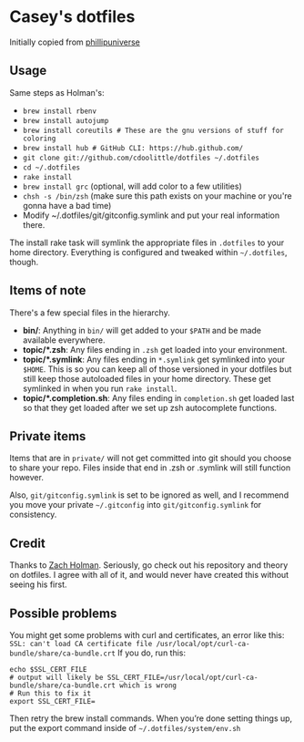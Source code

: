 # Casey's dotfiles

Initially copied from [phillipuniverse](https://github.com/phillipuniverse/dotfiles)

## Usage

Same steps as Holman's:
- `brew install rbenv`
- `brew install autojump`
- `brew install coreutils # These are the gnu versions of stuff for coloring`
- `brew install hub # GitHub CLI: https://hub.github.com/`
- `git clone git://github.com/cdoolittle/dotfiles ~/.dotfiles`
- `cd ~/.dotfiles`
- `rake install`
- `brew install grc` (optional, will add color to a few utilities)
- `chsh -s /bin/zsh` (make sure this path exists on your machine or you're gonna have a bad time)
- Modify ~/.dotfiles/git/gitconfig.symlink and put your real information there.

The install rake task will symlink the appropriate files in `.dotfiles` to your
home directory. Everything is configured and tweaked within `~/.dotfiles`,
though.

## Items of note <Section blatantly ripped off>

There's a few special files in the hierarchy.

- **bin/**: Anything in `bin/` will get added to your `$PATH` and be made
  available everywhere.
- **topic/\*.zsh**: Any files ending in `.zsh` get loaded into your
  environment.
- **topic/\*.symlink**: Any files ending in `*.symlink` get symlinked into
  your `$HOME`. This is so you can keep all of those versioned in your dotfiles
  but still keep those autoloaded files in your home directory. These get
  symlinked in when you run `rake install`.
- **topic/\*.completion.sh**: Any files ending in `completion.sh` get loaded
  last so that they get loaded after we set up zsh autocomplete functions.

## Private items

Items that are in `private/` will not get committed into git should you choose to share your repo.
Files inside that end in .zsh or .symlink will still function however.

Also, `git/gitconfig.symlink` is set to be ignored as well, and I recommend you move your private
`~/.gitconfig` into `git/gitconfig.symlink` for consistency.

## Credit

Thanks to [Zach Holman](http://github.com/holman/dotfiles). Seriously, go check
out his repository and theory on dotfiles. I agree with all of it, and would
never have created this without seeing his first.

## Possible problems
You might get some problems with curl and certificates, an error like this:
 `SSL: can't load CA certificate file /usr/local/opt/curl-ca-bundle/share/ca-bundle.crt`
If you do, run this:
```
echo $SSL_CERT_FILE
# output will likely be SSL_CERT_FILE=/usr/local/opt/curl-ca-bundle/share/ca-bundle.crt which is wrong
# Run this to fix it
export SSL_CERT_FILE=
```
Then retry the brew install commands. When you’re done setting things up, put the export command inside of `~/.dotfiles/system/env.sh`
